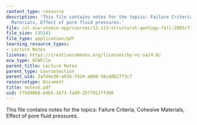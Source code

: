 ```yaml
---
content_type: resource
description: 'This file contains notes for the topics: Failure Criteria, Cohesive
  Materials, Effect of pore fluid pressures.'
file: /ol-ocw-studio-app/courses/12-113-structural-geology-fall-2005/f75d0868edb51673fa092577921ffd06_notes6.pdf
file_size: 135141
file_type: application/pdf
learning_resource_types:
- Lecture Notes
license: https://creativecommons.org/licenses/by-nc-sa/4.0/
ocw_type: OCWFile
parent_title: Lecture Notes
parent_type: CourseSection
parent_uid: 2afd4e30-a936-7424-a008-56cdd627f3cf
resourcetype: Document
title: notes6.pdf
uid: f75d0868-edb5-1673-fa09-2577921ffd06
---
```

This file contains notes for the topics: Failure Criteria, Cohesive Materials, Effect of pore fluid pressures.